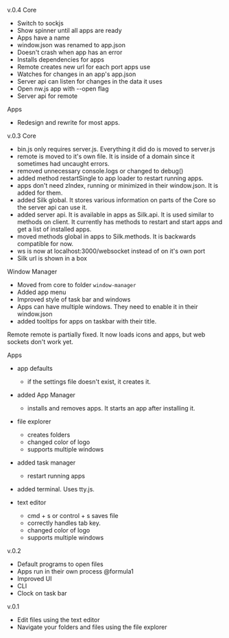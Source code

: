 v.0.4
Core
- Switch to sockjs
- Show spinner until all apps are ready
- Apps have a name
- window.json was renamed to app.json
- Doesn't crash when app has an error
- Installs dependencies for apps
- Remote creates new url for each port apps use
- Watches for changes in an app's app.json
- Server api can listen for changes in the data it uses
- Open nw.js app with --open flag
- Server api for remote

Apps
- Redesign and rewrite for most apps.

v.0.3
Core
- bin.js only requires server.js.  Everything it did do is moved to server.js
- remote is moved to it's own file.  It is inside of a domain since it sometimes had uncaught errors.
- removed unnecessary console.logs or changed to debug()
- added method restartSingle to app loader to restart running apps.
- apps don't need zIndex, running or minimized in their window.json.  It is added for them.
- added Silk global.  It stores various information on parts of the Core so the server api can use it.
- added server api.  It is available in apps as Silk.api.  It is used similar to methods on client.  It currently has methods to restart and start apps and get a list of installed apps.
- moved methods global in apps to Silk.methods.  It is backwards compatible for now.
- ws is now at localhost:3000/websocket instead of on it's own port
- Silk url is shown in a box

Window Manager
- Moved from core to folder `window-manager`
- Added app menu
- Improved style of task bar and windows
- Apps can have multiple windows.  They need to enable it in their window.json
- added tooltips for apps on taskbar with their title.

Remote
remote is partially fixed. It now loads icons and apps, but web sockets don't work yet.

Apps
 - app defaults
    - if the settings file doesn't exist, it creates it.

- added App Manager
    - installs and removes apps.  It starts an app after installing it.

- file explorer
    - creates folders
    - changed color of logo
    - supports multiple windows

- added task manager
    - restart running apps

- added terminal.  Uses tty.js. 

- text editor
    - cmd + s or control + s saves file
    - correctly handles tab key.
    - changed color of logo
    - supports multiple windows

v.0.2
- Default programs to open files
- Apps run in their own process @formula1 
- Improved UI
- CLI
- Clock on task bar

v.0.1
- Edit files using the text editor
- Navigate your folders and files using the file explorer
